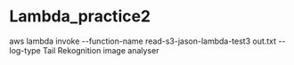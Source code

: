 # Lambda_practice2







aws lambda invoke --function-name read-s3-jason-lambda-test3 out.txt --log-type Tail
Rekognition image analyser 
